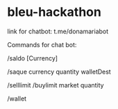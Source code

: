 # bleu-hackathon

link for chatbot:
t.me/donamariabot

Commands for chat bot:

/saldo [Currency]

/saque currency quantity walletDest

/selllimit
/buylimit market quantity

/wallet


